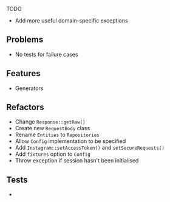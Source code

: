 TODO

- Add more useful domain-specific exceptions

## Problems
- No tests for failure cases

## Features
- Generators

## Refactors
- Change `Response::getRaw()`
- Create new `RequestBody` class
- Rename `Entities` to `Repositories`
- Allow `Config` implementation to be specified
- Add `Instagram::setAccessToken()` and `setSecureRequests()`
- Add `fixtures` option to `Config`
- Throw exception if session hasn't been initialised

## Tests
-
